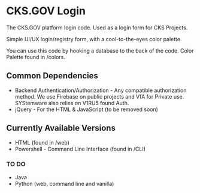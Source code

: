 # CKS.GOV Login
The CKS.GOV platform login code. Used as a login form for CKS Projects.

Simple UI/UX login/registry form, with a cool-to-the-eyes color palette.

You can use this code by hooking a database to the back of the code. Color Palette found in /colors.

## Common Dependencies
- Backend Authentication/Authorization - Any compatible authorization method. We use Firebase on public projects and VfA for Private use. SYStemware also relies on V1RU5 found Auth.
- jQuery - For the HTML & JavaScript (to be removed soon)

## Currently Available Versions
- HTML (found in /web)
- Powershell - Command Line Interface (found in /CLI)

### TO DO
- Java
- Python (web, command line and vanilla)
